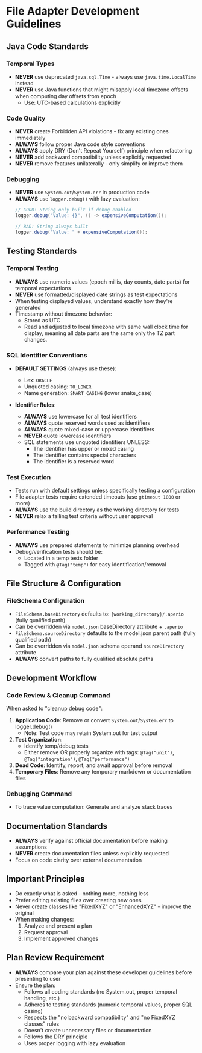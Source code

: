 # File Adapter Development Guidelines

## Java Code Standards

### Temporal Types
- **NEVER** use deprecated `java.sql.Time` - always use `java.time.LocalTime` instead
- **NEVER** use Java functions that might misapply local timezone offsets when computing day offsets from epoch
  - Use: UTC-based calculations explicitly

### Code Quality
- **NEVER** create Forbidden API violations - fix any existing ones immediately
- **ALWAYS** follow proper Java code style conventions
- **ALWAYS** apply DRY (Don't Repeat Yourself) principle when refactoring
- **NEVER** add backward compatibility unless explicitly requested
- **NEVER** remove features unilaterally - only simplify or improve them

### Debugging
- **NEVER** use `System.out`/`System.err` in production code
- **ALWAYS** use `logger.debug()` with lazy evaluation:
  ```java
  // GOOD: String only built if debug enabled
  logger.debug("Value: {}", () -> expensiveComputation());

  // BAD: String always built
  logger.debug("Value: " + expensiveComputation());
  ```

## Testing Standards

### Temporal Testing
- **ALWAYS** use numeric values (epoch millis, day counts, date parts) for temporal expectations
- **NEVER** use formatted/displayed date strings as test expectations
- When testing displayed values, understand exactly how they're generated
- Timestamp without timezone behavior:
  - Stored as UTC
  - Read and adjusted to local timezone with same wall clock time for display, meaning all date parts are the same only the TZ part changes.

### SQL Identifier Conventions
- **DEFAULT SETTINGS** (always use these):
  - Lex: `ORACLE`
  - Unquoted casing: `TO_LOWER`
  - Name generation: `SMART_CASING` (lower snake_case)

- **Identifier Rules**:
  - **ALWAYS** use lowercase for all test identifiers
  - **ALWAYS** quote reserved words used as identifiers
  - **ALWAYS** quote mixed-case or uppercase identifiers
  - **NEVER** quote lowercase identifiers
  - SQL statements use unquoted identifiers UNLESS:
    - The identifier has upper or mixed casing
    - The identifier contains special characters
    - The identifier is a reserved word

### Test Execution
- Tests run with default settings unless specifically testing a configuration
- File adapter tests require extended timeouts (use `gtimeout 1800` or more)
- **ALWAYS** use the build directory as the working directory for tests
- **NEVER** relax a failing test criteria without user approval

### Performance Testing
- **ALWAYS** use prepared statements to minimize planning overhead
- Debug/verification tests should be:
  - Located in a temp tests folder
  - Tagged with `@Tag("temp")` for easy identification/removal

## File Structure & Configuration

### FileSchema Configuration
- `FileSchema.baseDirectory` defaults to: `{working_directory}/.aperio` (fully qualified path)
- Can be overridden via `model.json` baseDirectory attribute + `.aperio`
- `FileSchema.sourceDirectory` defaults to the model.json parent path (fully qualified path)
- Can be overridden via `model.json` schema operand `sourceDirectory` attribute
- **ALWAYS** convert paths to fully qualified absolute paths

## Development Workflow

### Code Review & Cleanup Command
When asked to "cleanup debug code":
1. **Application Code**: Remove or convert `System.out`/`System.err` to logger.debug()
   - Note: Test code may retain System.out for test output
2. **Test Organization**:
   - Identify temp/debug tests
   - Either remove OR properly organize with tags: `@Tag("unit")`, `@Tag("integration")`, `@Tag("performance")`
3. **Dead Code**: Identify, report, and await approval before removal
4. **Temporary Files**: Remove any temporary markdown or documentation files

### Debugging Command
- To trace value computation: Generate and analyze stack traces

## Documentation Standards

- **ALWAYS** verify against official documentation before making assumptions
- **NEVER** create documentation files unless explicitly requested
- Focus on code clarity over external documentation

## Important Principles

- Do exactly what is asked - nothing more, nothing less
- Prefer editing existing files over creating new ones
- Never create classes like "FixedXYZ" or "EnhancedXYZ" - improve the original
- When making changes:
  1. Analyze and present a plan
  2. Request approval
  3. Implement approved changes

## Plan Review Requirement

- **ALWAYS** compare your plan against these developer guidelines before presenting to user
- Ensure the plan:
  - Follows all coding standards (no System.out, proper temporal handling, etc.)
  - Adheres to testing standards (numeric temporal values, proper SQL casing)
  - Respects the "no backward compatibility" and "no FixedXYZ classes" rules
  - Doesn't create unnecessary files or documentation
  - Follows the DRY principle
  - Uses proper logging with lazy evaluation
